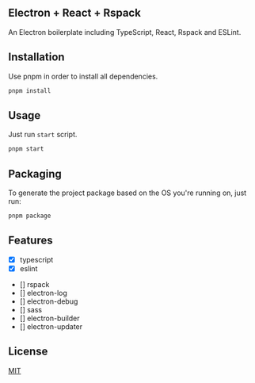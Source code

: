 ## Electron + React + Rspack

An Electron boilerplate including TypeScript, React, Rspack and ESLint.

## Installation

Use pnpm in order to install all dependencies.

```bash
pnpm install
```

## Usage

Just run `start` script.

```bash
pnpm start
```

## Packaging

To generate the project package based on the OS you're running on, just run:

```bash
pnpm package
```

## Features

- [x] typescript
- [x] eslint
- [] rspack
- [] electron-log
- [] electron-debug
- [] sass
- [] electron-builder
- [] electron-updater

## License

[MIT](https://choosealicense.com/licenses/mit/)
